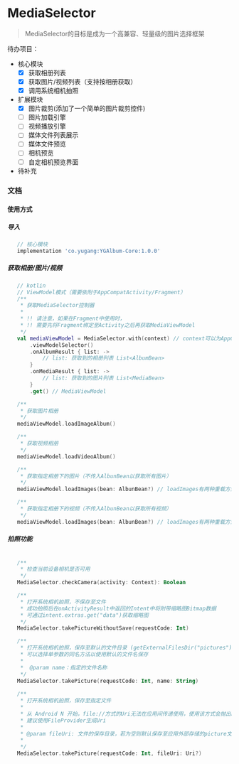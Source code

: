 # MediaSelector
>MediaSelector的目标是成为一个高兼容、轻量级的图片选择框架  

待办项目：

- 核心模块
    - [x] 获取相册列表
    - [x] 获取图片/视频列表（支持按相册获取）
    - [x] 调用系统相机拍照
- 扩展模块
    - [x] 图片裁剪(添加了一个简单的图片裁剪控件)
    - [ ] 图片加载引擎
    - [ ] 视频播放引擎
    - [ ] 媒体文件列表展示
    - [ ] 媒体文件预览
    - [ ] 相机预览
    - [ ] 自定相机预览界面
- 待补充

 ### 文档
 #### 使用方式
 ##### 导入

 ``` groovy
    // 核心模块
    implementation 'co.yugang:YGAlbum-Core:1.0.0'
 ```

 ##### 获取相册/图片/视频
 ``` kotlin
    // kotlin
    // ViewModel模式（需要依附于AppCompatActivity/Fragment）
    /**
     * 获取MediaSelector控制器
     *
     * !! 请注意，如果在Fragment中使用时，
     * !! 需要先将Fragment绑定至Activity之后再获取MediaViewModel
     */
    val mediaViewModel = MediaSelector.with(context) // context可以为AppCompatActivity/Fragment的子类
        .viewModelSelector()
        .onAlbumResult { list: -> 
            // list: 获取到的相册列表 List<AlbumBean>
        }
        .onMediaResult { list: -> 
            // list: 获取到的图片列表 List<MediaBean>
        }
        .get() // MediaViewModel

    /**
     * 获取图片相册
     */
    mediaViewModel.loadImageAlbum()

    /**
     * 获取视频相册
     */
    mediaViewModel.loadVideoAlbum()

    /**
     * 获取指定相册下的图片（不传入AlbunBean以获取所有图片）
     */
    mediaViewModel.loadImages(bean: AlbunBean?) // loadImages有两种重载方式：loadImages() / loadImages(album： AlbunBean?)

    /**
     * 获取指定相册下的视频（不传入AlbunBean以获取所有视频）
     */
    mediaViewModel.loadImages(bean: AlbunBean?) // loadImages有两种重载方式：loadImages() / loadImages(album： AlbunBean?)
 ```
 ##### 拍照功能
 ``` kotlin

    /**
     * 检查当前设备相机是否可用
     */
    MediaSelector.checkCamera(activity: Context): Boolean

    /**
     * 打开系统相机拍照，不保存至文件
     * 成功拍照后在onActivityResult中返回的Intent中将附带缩略图Bitmap数据
     * 可通过intent.extras.get("data")获取缩略图
     */
    MediaSelector.takePictureWithoutSave(requestCode: Int)

    /**
     * 打开系统相机拍照，保存至默认的文件目录 (getExternalFilesDir("pictures"))
     * 可以选择单参数的同名方法以使用默认的文件名保存
     * 
     *  @param name：指定的文件名称
     */
    MediaSelector.takePicture(requestCode: Int, name: String)
    
    /**
     * 打开系统相机拍照，保存至指定文件
     *
     * 从 Android N 开始，file://方式的Uri无法在应用间传递使用，使用该方式会抛出FileUriExposedException异常
     * 建议使用FileProvider生成Uri
     *
     * @param fileUri: 文件的保存目录，若为空则默认保存至应用外部存储的picture文件夹下
     *
     */
    MediaSelector.takePicture(requestCode: Int, fileUri: Uri?)
 ```